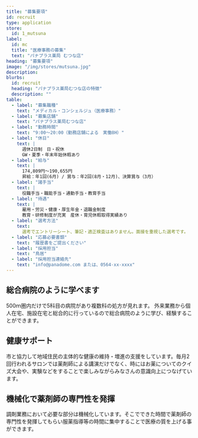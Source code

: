 ```yaml
---
title: "募集要項"
id: recruit
type: application
store:
  id: 1_mutsuna
label:
  id: mc
  title: "医療事務の募集"
  text: "パナプラス薬局 むつな店"
heading: "募集要項"
image: "/img/stores/mutsuna.jpg"
description:
blurbs:
  id: recruit
  heading: "パナプラス薬局むつな店の特徴"
  description: ""
table:
  - label: "募集職種"
    text: "メディカル・コンシェルジュ（医療事務）"
  - label: "募集店舗"
    text: "パナプラス薬局むつな店"
  - label: "勤務時間"
    text: "9:00～20:00（勤務店舗による　実働8H）"
  - label: "休日"
    text: |
      週休2日制　日・祝休  
      GW・夏季・年末年始休暇あり
  - label: "給与"
    text: |
      174,809円〜190,655円
      昇給：年1回(6月) / 賞与：年2回(8月・12月)、決算賞与（3月）
  - label: "諸手当"
    text: |
      役職手当・職能手当・通勤手当・教育手当
  - label: "待遇"
    text: |
      雇用・労災・健康・厚生年金・退職金制度  
      教育・研修制度が充実　産休・育児休暇取得実績あり
  - label: "選考方法"
    text:
      選考でエントリーシート、筆記・適正検査はありません。面接を重視した選考です。
  - label: "応募必要書類"
    text: "履歴書をご提出ください"
  - label: "採用担当"
    text: "鳥居"
  - label: "採用担当連絡先"
    text: "info@panadome.com または、0564-xx-xxxx"
---
```


## 総合病院のように学べます

500ｍ圏内だけで5科目の病院があり複数科の処方が見れます。
外来業務から個人在宅、施設在宅と総合的に行っているので総合病院のように学び、経験することができます。


## 健康サポート

市と協力して地域住民の主体的な健康の維持・増進の支援をしています。毎月2回行われるサロンでは薬剤師による講演だけでなく、時にはお薬についてのクイズ大会や、実験などをすることで楽しみながらみなさんの意識向上につなげています。

## 機械化で薬剤師の専門性を発揮

調剤業務において必要な部分は機械化しています。そこでできた時間で薬剤師の専門性を発揮してもらい服薬指導等の時間に集中することで医療の質を上げる事ができます。
